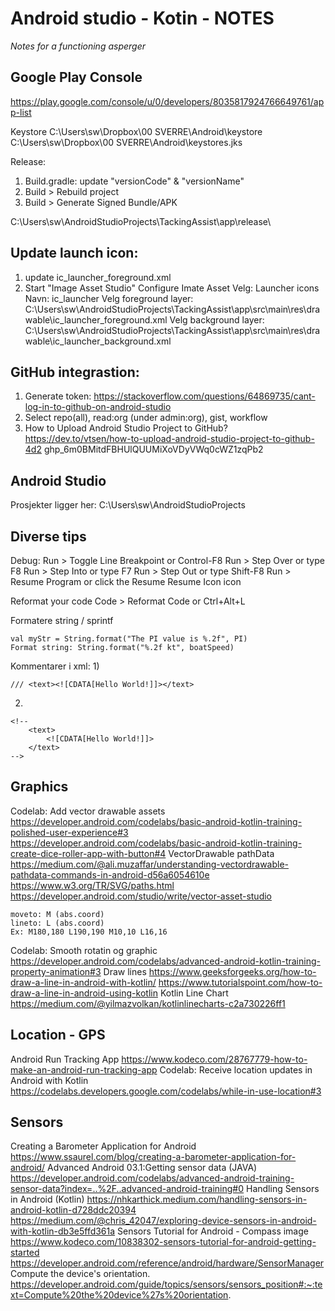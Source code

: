 # Android studio - Kotin - NOTES
_Notes for a functioning asperger_

## Google Play Console
https://play.google.com/console/u/0/developers/8035817924766649761/app-list

Keystore
C:\Users\sw\Dropbox\00 SVERRE\Android\keystore\
C:\Users\sw\Dropbox\00 SVERRE\Android\keystores.jks

Release:
1) Build.gradle: update "versionCode" & "versionName"
2) Build > Rebuild project
3) Build > Generate Signed Bundle/APK

C:\Users\sw\AndroidStudioProjects\TackingAssist\app\release\

## Update launch icon:
1) update ic_launcher_foreground.xml
2) Start "Image Asset Studio"
   Configure Imate Asset
   Velg: Launcher icons
   Navn: ic_launcher
   Velg foreground layer: C:\Users\sw\AndroidStudioProjects\TackingAssist\app\src\main\res\drawable\ic_launcher_foreground.xml
   Velg background layer: C:\Users\sw\AndroidStudioProjects\TackingAssist\app\src\main\res\drawable\ic_launcher_background.xml

## GitHub integrastion:
1) Generate token: https://stackoverflow.com/questions/64869735/cant-log-in-to-github-on-android-studio
2) Select repo(all), read:org (under admin:org), gist, workflow
3) How to Upload Android Studio Project to GitHub? https://dev.to/vtsen/how-to-upload-android-studio-project-to-github-4d2
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 

## Android Studio
Prosjekter ligger her:
C:\Users\sw\AndroidStudioProjects

## Diverse tips
Debug:
Run > Toggle Line Breakpoint or Control-F8
Run > Step Over	 or type F8
Run > Step Into	 or type F7
Run > Step Out	 or type Shift-F8
Run > Resume Program	 or click the Resume Resume Icon icon

Reformat your code
Code > Reformat Code	 or Ctrl+Alt+L

Formatere string / sprintf
```
val myStr = String.format("The PI value is %.2f", PI)
Format string: String.format("%.2f kt", boatSpeed)
```



Kommentarer i xml:
1)
```
/// <text><![CDATA[Hello World!]]></text>
```

2)
```
<!--
	<text>
		<![CDATA[Hello World!]]>
	</text>
-->
```

## Graphics
Codelab: Add vector drawable assets
    https://developer.android.com/codelabs/basic-android-kotlin-training-polished-user-experience#3
    https://developer.android.com/codelabs/basic-android-kotlin-training-create-dice-roller-app-with-button#4
VectorDrawable pathData
    https://medium.com/@ali.muzaffar/understanding-vectordrawable-pathdata-commands-in-android-d56a6054610e
    https://www.w3.org/TR/SVG/paths.html
    https://developer.android.com/studio/write/vector-asset-studio
```
moveto: M (abs.coord)
lineto: L (abs.coord)
Ex: M180,180 L190,190 M10,10 L16,16
```
Codelab: Smooth rotatin og graphic
    https://developer.android.com/codelabs/advanced-android-kotlin-training-property-animation#3
Draw lines
    https://www.geeksforgeeks.org/how-to-draw-a-line-in-android-with-kotlin/
    https://www.tutorialspoint.com/how-to-draw-a-line-in-android-using-kotlin
Kotlin Line Chart
    https://medium.com/@yilmazvolkan/kotlinlinecharts-c2a730226ff1

## Location - GPS
Android Run Tracking App
    https://www.kodeco.com/28767779-how-to-make-an-android-run-tracking-app
Codelab: Receive location updates in Android with Kotlin
    https://codelabs.developers.google.com/codelabs/while-in-use-location#3

## Sensors
Creating a Barometer Application for Android
    https://www.ssaurel.com/blog/creating-a-barometer-application-for-android/
Advanced Android 03.1:Getting sensor data (JAVA)
    https://developer.android.com/codelabs/advanced-android-training-sensor-data?index=..%2F..advanced-android-training#0
Handling Sensors in Android (Kotlin)
    https://nhkarthick.medium.com/handling-sensors-in-android-kotlin-d728ddc20394
    https://medium.com/@chris_42047/exploring-device-sensors-in-android-with-kotlin-db3e5ffd361a
Sensors Tutorial for Android - Compass image
    https://www.kodeco.com/10838302-sensors-tutorial-for-android-getting-started
    https://developer.android.com/reference/android/hardware/SensorManager
Compute the device's orientation.
    https://developer.android.com/guide/topics/sensors/sensors_position#:~:text=Compute%20the%20device%27s%20orientation.



